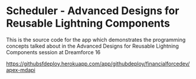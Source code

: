 # Scheduler - Advanced Designs for Reusable Lightning Components
This is the source code for the app which demonstrates the programming concepts talked about in the Advanced Designs for Reusable Lightning Components session at Dreamforce 16

https://githubsfdeploy.herokuapp.com/app/githubdeploy/financialforcedev/apex-mdapi
